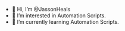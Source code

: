 - 👋 Hi, I’m @JassonHeals
- 👀 I’m interested in Automation Scripts.
- 🌱 I’m currently learning Automation Scripts.

<!---
JassonHeals/JassonHeals is a ✨ special ✨ repository because its `README.md` (this file) appears on your GitHub profile.
You can click the Preview link to take a look at your changes.
--->
